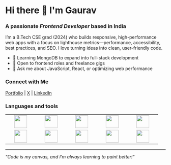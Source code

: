 # Hi there 👋 I'm Gaurav

### A passionate _Frontend Developer_ based in India

I’m a B.Tech CSE grad (2024) who builds responsive, high-performance web apps with a focus on lighthouse metrics—performance, accessibility, best practices, and SEO. I love turning ideas into clean, user-friendly code.

- 🌱 Learning MongoDB to expand into full-stack development
- 👯 Open to frontend roles and freelance gigs
- 💬 Ask me about JavaScript, React, or optimizing web performance

### Connect with Me

[Portfolio](https://heygauravshukla.vercel.app) | [X](https://x.com/heygauravshukla) | [LinkedIn](https://linkedin.com/in/heygauravshukla)

### Languages and tools

<table width="400px">
  <tbody>
    <tr>
      <td width="80px" align="center">
        <img height=40 src="https://cdn.jsdelivr.net/gh/devicons/devicon/icons/html5/html5-original.svg" />
      </td>
      <td width="80px" align="center">
        <img height=40 src="https://cdn.jsdelivr.net/gh/devicons/devicon/icons/css3/css3-original.svg" />
      </td>
      <td width="80px" align="center">
        <img height=40 src="https://cdn.jsdelivr.net/gh/devicons/devicon/icons/javascript/javascript-original.svg" />
      </td>
      <td width="80px" align="center">
        <img height=40 src="https://cdn.jsdelivr.net/gh/devicons/devicon/icons/typescript/typescript-original.svg" />
      </td>
      <td width="80px" align="center">
        <img height=40 src="https://cdn.jsdelivr.net/gh/devicons/devicon/icons/react/react-original.svg" />
      </td>
    </tr>
    <tr>
      <td width="80px" align="center">
        <img height=40 src="https://cdn.jsdelivr.net/gh/devicons/devicon@latest/icons/nextjs/nextjs-original.svg" />
      </td>
      <td width="80px" align="center">
        <img height=40 src="https://cdn.jsdelivr.net/gh/devicons/devicon@latest/icons/tailwindcss/tailwindcss-original.svg" />
      </td>
      <td width="80px" align="center">
        <img height=40 src="https://cdn.jsdelivr.net/gh/devicons/devicon/icons/git/git-original.svg" />
      </td>
      <td width="80px" align="center">
        <img height=40 src="https://cdn.jsdelivr.net/gh/devicons/devicon/icons/github/github-original.svg" />
      </td>
      <td width="80px" align="center">
        <img height=40 src="https://cdn.jsdelivr.net/gh/devicons/devicon/icons/figma/figma-original.svg" />
      </td>
    </tr>
  </tbody>
</table>

---

_"Code is my canvas, and I’m always learning to paint better!"_
